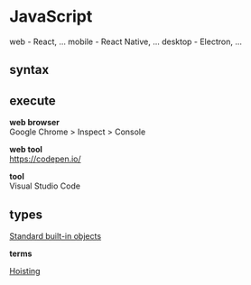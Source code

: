 # JavaScript

web - React, ...
mobile - React Native, ...
desktop - Electron, ...

## syntax

## execute

**web browser**  
Google Chrome > Inspect > Console

**web tool**  
https://codepen.io/  

**tool**  
Visual Studio Code  

## types

[Standard built-in objects](https://developer.mozilla.org/en-US/docs/Web/JavaScript/Reference/Global_Objects)  

**terms**

[Hoisting](https://developer.mozilla.org/en-US/docs/Glossary/Hoisting)  